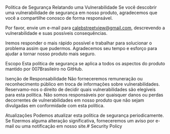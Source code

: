 Política de Segurança
Relatando uma Vulnerabilidade
Se você descobrir uma vulnerabilidade de segurança em nosso produto, agradecemos que você a compartilhe conosco de forma responsável.

Por favor, envie um e-mail para calebstreetview@gmail.com, descrevendo a vulnerabilidade e suas possíveis consequências.

Iremos responder o mais rápido possível e trabalhar para solucionar o problema assim que pudermos. Agradecemos seu tempo e esforço para ajudar a tornar nosso produto mais seguro.

Escopo
Esta política de segurança se aplica a todos os aspectos do produto mantido por 007Brasileiro no GitHub.

Isenção de Responsabilidade
Não forneceremos remuneração ou reconhecimento público em troca de informações sobre vulnerabilidades. Reservamo-nos o direito de decidir quais vulnerabilidades são elegíveis para esta política. Não somos responsáveis por quaisquer danos ou perdas decorrentes de vulnerabilidades em nosso produto que não sejam divulgadas em conformidade com esta política.

Atualizações
Podemos atualizar esta política de segurança periodicamente. Se fizermos alguma alteração significativa, forneceremos um aviso por e-mail ou uma notificação em nosso site.# Security Policy

